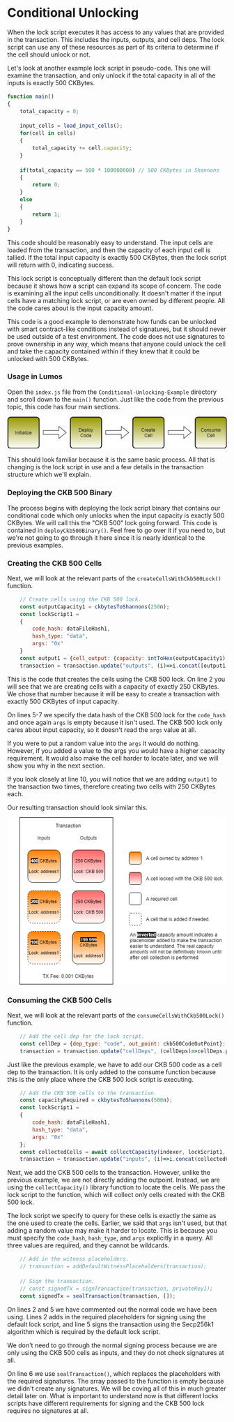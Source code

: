# Conditional Unlocking

When the lock script executes it has access to any values that are provided in the transaction. This includes the inputs, outputs, and cell deps. The lock script can use any of these resources as part of its criteria to determine if the cell should unlock or not.

Let's look at another example lock script in pseudo-code. This one will examine the transaction, and only unlock if the total capacity in all of the inputs is exactly 500 CKBytes.

```javascript
function main()
{
    total_capacity = 0;
    
    input_cells = load_input_cells();
    for(cell in cells)
    {
        total_capacity += cell.capacity;
    }

    if(total_capacity == 500 * 100000000) // 500 CKBytes in Shannons
    {
        return 0;
    }
    else
    {
        return 1;
    }
}
```

This code should be reasonably easy to understand. The input cells are loaded from the transaction, and then the capacity of each input cell is tallied. If the total input capacity is exactly 500 CKBytes, then the lock script will return with 0, indicating success.

This lock script is conceptually different than the default lock script because it shows how a script can expand its scope of concern. The code is examining all the input cells unconditionally. It doesn't matter if the input cells have a matching lock script, or are even owned by different people. All the code cares about is the input capacity amount.

This code is a good example to demonstrate how funds can be unlocked with smart contract-like conditions instead of signatures, but it should never be used outside of a test environment. The code does not use signatures to prove ownership in any way, which means that anyone could unlock the cell and take the capacity contained within if they knew that it could be unlocked with 500 CKBytes.

### Usage in Lumos

Open the `index.js` file from the `Conditional-Unlocking-Example` directory and scroll down to the `main()` function. Just like the code from the previous topic, this code has four main sections.

![](../.gitbook/assets/example-flow.png)

This should look familiar because it is the same basic process. All that is changing is the lock script in use and a few details in the transaction structure which we'll explain.

### Deploying the CKB 500 Binary

The process begins with deploying the lock script binary that contains our conditional code which only unlocks when the input capacity is exactly 500 CKBytes. We will call this the "CKB 500" lock going forward. This code is contained in `deployCkb500Binary()`. Feel free to go over it if you need to, but we're not going to go through it here since it is nearly identical to the previous examples.

### Creating the CKB 500 Cells

Next, we will look at the relevant parts of the `createCellsWithCkb500Lock()` function.

```javascript
	// Create cells using the CKB 500 lock.
	const outputCapacity1 = ckbytesToShannons(250n);
	const lockScript1 =
	{
		code_hash: dataFileHash1,
		hash_type: "data",
		args: "0x"
	}
	const output1 = {cell_output: {capacity: intToHex(outputCapacity1), lock: lockScript1, type: null}, data: "0x"};
	transaction = transaction.update("outputs", (i)=>i.concat([output1, output1]));
```

This is the code that creates the cells using the CKB 500 lock. On line 2 you will see that we are creating cells with a capacity of exactly 250 CKBytes. We chose that number because it will be easy to create a transaction with exactly 500 CKBytes of input capacity.

On lines 5-7 we specify the data hash of the CKB 500 lock for the `code_hash` and once again `args` is empty because it isn't used. The CKB 500 lock only cares about input capacity, so it doesn't read the `args` value at all.

If you were to put a random value into the `args` it would do nothing. However, if you added a value to the args you would have a higher capacity requirement. It would also make the cell harder to locate later, and we will show you why in the next section.

If you look closely at line 10, you will notice that we are adding `output1` to the transaction two times, therefore creating two cells with 250 CKBytes each.

Our resulting transaction should look similar this.

![](../.gitbook/assets/create-transaction-structure.png)

### Consuming the CKB 500 Cells

Next, we will look at the relevant parts of the `consumeCellsWithCkb500Lock()` function.

```javascript
	// Add the cell dep for the lock script.
	const cellDep = {dep_type: "code", out_point: ckb500CodeOutPoint};
	transaction = transaction.update("cellDeps", (cellDeps)=>cellDeps.push(cellDep));
```

Just like the previous example, we have to add our CKB 500 code as a cell dep to the transaction. It is only added to the consume function because this is the only place where the CKB 500 lock script is executing.

```javascript
	// Add the CKB 500 cells to the transaction. 
	const capacityRequired = ckbytesToShannons(500n);
	const lockScript1 =
	{
		code_hash: dataFileHash1,
		hash_type: "data",
		args: "0x"
	};
	const collectedCells = await collectCapacity(indexer, lockScript1, capacityRequired);
	transaction = transaction.update("inputs", (i)=>i.concat(collectedCells.inputCells));
```

Next, we add the CKB 500 cells to the transaction. However, unlike the previous example, we are not directly adding the outpoint. Instead, we are using the `collectCapacity()` library function to locate the cells. We pass the lock script to the function, which will collect only cells created with the CKB 500 lock.

The lock script we specify to query for these cells is exactly the same as the one used to create the cells. Earlier, we said that `args` isn't used, but that adding a random value may make it harder to locate. This is because you must specify the `code_hash`, `hash_type`, and `args` explicitly in a query. All three values are required, and they cannot be wildcards.

```javascript
	// Add in the witness placeholders.
	// transaction = addDefaultWitnessPlaceholders(transaction);

	// Sign the transaction.
	// const signedTx = signTransaction(transaction, privateKey1);
	const signedTx = sealTransaction(transaction, []);
```

On lines 2 and 5 we have commented out the normal code we have been using. Lines 2 adds in the required placeholders for signing using the default lock script, and line 5 signs the transaction using the Secp256k1 algorithm which is required by the default lock script.

We don't need to go through the normal signing process because we are only using the CKB 500 cells as inputs, and they do not check signatures at all.

On line 6 we use `sealTransaction()`, which replaces the placeholders with the required signatures. The array passed to the function is empty because we didn't create any signatures. We will be coving all of this in much greater detail later on. What is important to understand now is that different locks scripts have different requirements for signing and the CKB 500 lock requires no signatures at all. 





